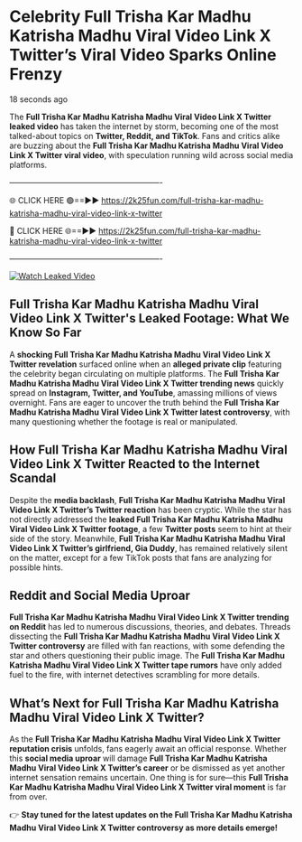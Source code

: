 # Celebrity Full Trisha Kar Madhu Katrisha Madhu Viral Video Link X Twitter’s Viral Video Sparks Online Frenzy

18 seconds ago

The **Full Trisha Kar Madhu Katrisha Madhu Viral Video Link X Twitter leaked video** has taken the internet by storm, becoming one of the most talked-about topics on **Twitter, Reddit, and TikTok**. Fans and critics alike are buzzing about the **Full Trisha Kar Madhu Katrisha Madhu Viral Video Link X Twitter viral video**, with speculation running wild across social media platforms.

———————————————————-

🌐 CLICK HERE 🟢==►► https://2k25fun.com/full-trisha-kar-madhu-katrisha-madhu-viral-video-link-x-twitter

🔴 CLICK HERE 🌐==►► https://2k25fun.com/full-trisha-kar-madhu-katrisha-madhu-viral-video-link-x-twitter

———————————————————-

[![Watch Leaked Video](https://miro.medium.com/v2/resize:fit:828/format:webp/1*cilzJN44JGOrTw9NJCrNHA.gif "Watch Leaked Video")](https://2k25fun.com/full-trisha-kar-madhu-katrisha-madhu-viral-video-link-x-twitter)

## **Full Trisha Kar Madhu Katrisha Madhu Viral Video Link X Twitter's Leaked Footage: What We Know So Far**  
A **shocking Full Trisha Kar Madhu Katrisha Madhu Viral Video Link X Twitter revelation** surfaced online when an **alleged private clip** featuring the celebrity began circulating on multiple platforms. The **Full Trisha Kar Madhu Katrisha Madhu Viral Video Link X Twitter trending news** quickly spread on **Instagram, Twitter, and YouTube**, amassing millions of views overnight. Fans are eager to uncover the truth behind the **Full Trisha Kar Madhu Katrisha Madhu Viral Video Link X Twitter latest controversy**, with many questioning whether the footage is real or manipulated.  

## **How Full Trisha Kar Madhu Katrisha Madhu Viral Video Link X Twitter Reacted to the Internet Scandal**  
Despite the **media backlash**, **Full Trisha Kar Madhu Katrisha Madhu Viral Video Link X Twitter’s Twitter reaction** has been cryptic. While the star has not directly addressed the **leaked Full Trisha Kar Madhu Katrisha Madhu Viral Video Link X Twitter footage**, a few **Twitter posts** seem to hint at their side of the story. Meanwhile, **Full Trisha Kar Madhu Katrisha Madhu Viral Video Link X Twitter’s girlfriend, Gia Duddy**, has remained relatively silent on the matter, except for a few TikTok posts that fans are analyzing for possible hints.  

## **Reddit and Social Media Uproar**  
**Full Trisha Kar Madhu Katrisha Madhu Viral Video Link X Twitter trending on Reddit** has led to numerous discussions, theories, and debates. Threads dissecting the **Full Trisha Kar Madhu Katrisha Madhu Viral Video Link X Twitter controversy** are filled with fan reactions, with some defending the star and others questioning their public image. The **Full Trisha Kar Madhu Katrisha Madhu Viral Video Link X Twitter tape rumors** have only added fuel to the fire, with internet detectives scrambling for more details.  

## **What’s Next for Full Trisha Kar Madhu Katrisha Madhu Viral Video Link X Twitter?**  
As the **Full Trisha Kar Madhu Katrisha Madhu Viral Video Link X Twitter reputation crisis** unfolds, fans eagerly await an official response. Whether this **social media uproar** will damage **Full Trisha Kar Madhu Katrisha Madhu Viral Video Link X Twitter’s career** or be dismissed as yet another internet sensation remains uncertain. One thing is for sure—this **Full Trisha Kar Madhu Katrisha Madhu Viral Video Link X Twitter viral moment** is far from over.  

👉 **Stay tuned for the latest updates on the Full Trisha Kar Madhu Katrisha Madhu Viral Video Link X Twitter controversy as more details emerge!**  